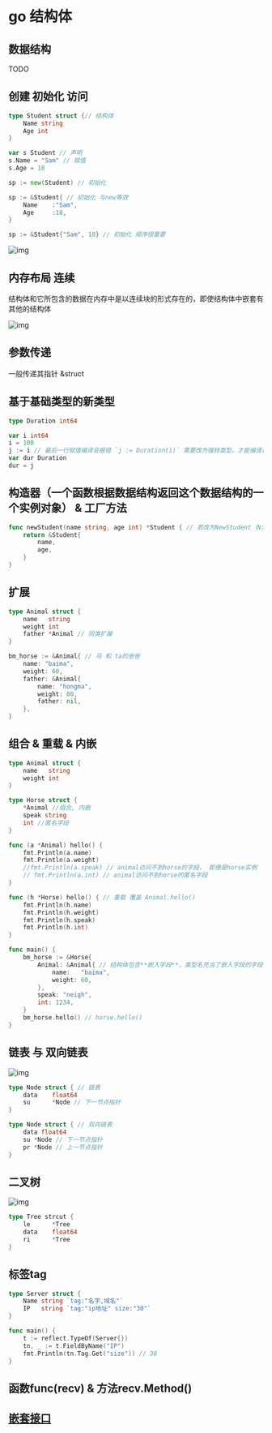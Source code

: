 # go 结构体

## 数据结构

TODO

## 创建 初始化 访问

```go
type Student struct {// 结构体
    Name string
    Age int
}

var s Student // 声明
s.Name = "Sam" // 赋值
s.Age = 18

sp := new(Student) // 初始化

sp := &Student{ // 初始化 与new等效
    Name    :"Sam",
    Age     :18,
}

sp := &Student{"Sam", 18} // 初始化 顺序很重要
```

![img](res/go-struct-assign.jpg)

## 内存布局 连续

结构体和它所包含的数据在内存中是以连续块的形式存在的，即使结构体中嵌套有其他的结构体

![img](res/go-struct-mem.jpg)

## 参数传递

一般传递其指针 &struct

## 基于基础类型的新类型

```go
type Duration int64

var i int64
i = 100
j := i // 最后一行赋值编译会报错 `j := Duration(i)` 需要改为强转类型，才能编译通过
var dur Duration
dur = j
```

## 构造器（一个函数根据数据结构返回这个数据结构的一个实例对象） & 工厂方法

```go
func newStudent(name string, age int) *Student { // 若改为NewStudent（N大写）可以认为是工厂方法
    return &Student{
        name,
        age,
    }
}
```

## 扩展

```go
type Animal struct {
    name   string
    weight int
    father *Animal // 同类扩展
}

bm_horse := &Animal{ // 马 和 ta的爸爸
    name: "baima",
    weight: 60,
    father: &Animal{
        name: "hongma",
        weight: 80,
        father: nil,
    },
}
```

## 组合 & 重载 & 内嵌

```go
type Animal struct {
    name   string
    weight int
}

type Horse struct {
    *Animal //组合, 内嵌
    speak string
    int //匿名字段
}

func (a *Animal) hello() {
    fmt.Println(a.name)
    fmt.Println(a.weight)
    //fmt.Println(a.speak) // animal访问不到horse的字段， 即便是horse实例
    // fmt.Println(a.int) // animal访问不到horse的匿名字段
}

func (h *Horse) hello() { // 重载 覆盖 Animal.hello()
    fmt.Println(h.name)
    fmt.Println(h.weight)
    fmt.Println(h.speak)
    fmt.Println(h.int)
}

func main() {
    bm_horse := &Horse{
        Animal: &Animal{ // 结构体包含**嵌入字段**，类型名充当了嵌入字段的字段名
            name:   "baima",
            weight: 60,
        },
        speak: "neigh",
        int: 1234,
    }
    bm_horse.hello() // horse.hello()
}
```

## 链表 与 双向链表

![img](res/go-struct-list.jpg)

```go
type Node struct { // 链表
    data    float64
    su      *Node // 下一节点指针
}

type Node struct { // 双向链表
    data float64
    su *Node // 下一节点指针
    pr *Node // 上一节点指针
}
```

## 二叉树

![img](res/go-struct-btree.jpg)

```go
type Tree strcut {
    le      *Tree
    data    float64
    ri      *Tree
}
```

## 标签tag

```go
type Server struct {
    Name string `tag:"名字,域名"`
    IP   string `tag:"ip地址" size:"30"`
}

func main() {
    t := reflect.TypeOf(Server{})
    tn, _ := t.FieldByName("IP")
    fmt.Println(tn.Tag.Get("size")) // 30
}
```

## 函数func(recv) & 方法recv.Method()

## [嵌套接口](go-interface.md#嵌入结构体)

